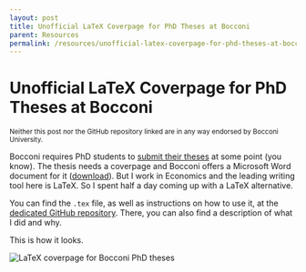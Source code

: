 ```yaml
---
layout: post
title: Unofficial LaTeX Coverpage for PhD Theses at Bocconi
parent: Resources
permalink: /resources/unofficial-latex-coverpage-for-phd-theses-at-bocconi
---
```


# Unofficial LaTeX Coverpage for PhD Theses at Bocconi

<sup>
Neither this post nor the GitHub repository linked are in any way endorsed by Bocconi University.
</sup>

Bocconi requires PhD students to [submit their theses](https://www.unibocconi.eu/wps/wcm/connect/bocconi/sitopubblico_en/navigation+tree/home/programs/phd/phd+in+economics+and+finance/info+for+current+students/phd+thesis+instructions+and+deadlines+ecofin) at some point (you know).
The thesis needs a coverpage and Bocconi offers a Microsoft Word document for it ([download](https://www.unibocconi.eu/wps/wcm/connect/cb8e0180-a88d-41e6-873d-1f3d1243390b/Thesis+cover+template_ENG_july19.doc?MOD=AJPERES&CVID=mKjwLan)).
But I work in Economics and the leading writing tool here is LaTeX.
So I spent half a day coming up with a LaTeX alternative.

You can find the `.tex` file, as well as instructions on how to use it, at the [dedicated GitHub repository](https://github.com/apsql/phd_thesis_cover_bocconi).
There, you can also find a description of what I did and why.

This is how it looks.

![LaTeX coverpage for Bocconi PhD theses](https://github.com/apsql/phd_thesis_cover_bocconi/raw/master/preview/preview.png)
